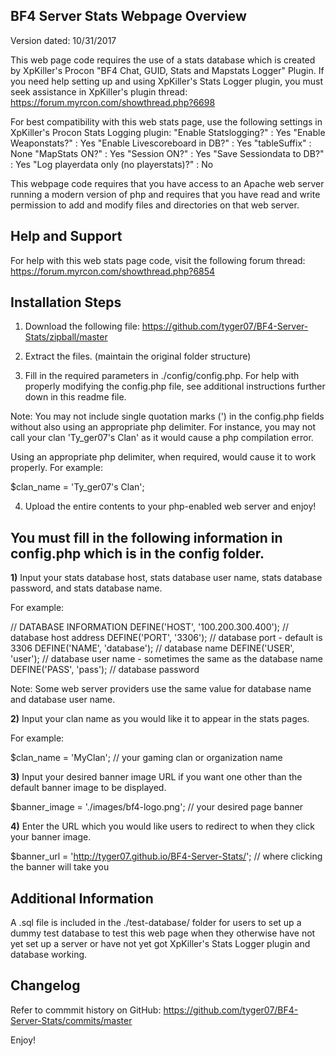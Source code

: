 ## BF4 Server Stats Webpage Overview
Version dated: 10/31/2017

This web page code requires the use of a stats database which is created by XpKiller's Procon "BF4 Chat, GUID, Stats and Mapstats Logger" Plugin.
If you need help setting up and using XpKiller's Stats Logger plugin, you must seek assistance in XpKiller's plugin thread:
https://forum.myrcon.com/showthread.php?6698

For best compatibility with this web stats page, use the following settings in XpKiller's Procon Stats Logging plugin:
"Enable Statslogging?" : Yes
"Enable Weaponstats?" : Yes
"Enable Livescoreboard in DB?" : Yes
"tableSuffix" : None
"MapStats ON?" : Yes
"Session ON?" : Yes
"Save Sessiondata to DB?" : Yes
"Log playerdata only (no playerstats)?" : No

This webpage code requires that you have access to an Apache web server running a modern version of php and requires that you have read and write permission to add and modify files and directories on that web server.


## Help and Support

For help with this web stats page code, visit the following forum thread:
https://forum.myrcon.com/showthread.php?6854


## Installation Steps

1) Download the following file:
https://github.com/tyger07/BF4-Server-Stats/zipball/master

2) Extract the files. (maintain the original folder structure)

3) Fill in the required parameters in ./config/config.php.  For help with properly modifying the config.php file, see additional instructions further down in this readme file.

Note:  You may not include single quotation marks (') in the config.php fields without also using an appropriate php delimiter.
For instance, you may not call your clan 'Ty_ger07's Clan' as it would cause a php compilation error.

Using an appropriate php delimiter, when required, would cause it to work properly.  For example:

$clan_name = 'Ty_ger07\'s Clan';

4) Upload the entire contents to your php-enabled web server and enjoy!


## You must fill in the following information in config.php which is in the config folder.

**1)** Input your stats database host, stats database user name, stats database password, and stats database name.

For example:

// DATABASE INFORMATION
DEFINE('HOST', '100.200.300.400');  // database host address
DEFINE('PORT', '3306');             // database port - default is 3306
DEFINE('NAME', 'database');         // database name
DEFINE('USER', 'user');							// database user name - sometimes the same as the database name
DEFINE('PASS', 'pass');							// database password

Note: Some web server providers use the same value for database name and database user name.


**2)** Input your clan name as you would like it to appear in the stats pages.

For example:

$clan_name = 'MyClan';              // your gaming clan or organization name


**3)** Input your desired banner image URL if you want one other than the default banner image to be displayed.

$banner_image = './images/bf4-logo.png';  // your desired page banner


**4)** Enter the URL which you would like users to redirect to when they click your banner image.

$banner_url = 'http://tyger07.github.io/BF4-Server-Stats/'; // where clicking the banner will take you


## Additional Information

A .sql file is included in the ./test-database/ folder for users to set up a dummy test database to test this web page when they otherwise have not yet set up a server or have not yet got XpKiller's Stats Logger plugin and database working.


## Changelog

Refer to commmit history on GitHub:
https://github.com/tyger07/BF4-Server-Stats/commits/master


Enjoy!
